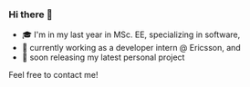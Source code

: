 ### Hi there 👋
 - 🎓 I'm in my last year in MSc. EE, specializing in software,
 - 💼 currently working as a developer intern @ Ericsson, and
 - 🌱 soon releasing my latest personal project


Feel free to contact me!
<!--
**Entjaman/Entjaman** is a ✨ _special_ ✨ repository because its `README.md` (this file) appears on your GitHub profile.

Here are some ideas to get you started:

- 🔭 I’m currently working on ...
- 🌱 I’m currently learning ...
- 👯 I’m looking to collaborate on ...
- 🤔 I’m looking for help with ...
- 💬 Ask me about ...
- 📫 How to reach me: ...
- 😄 Pronouns: ...
- ⚡ Fun fact: ...
-->
